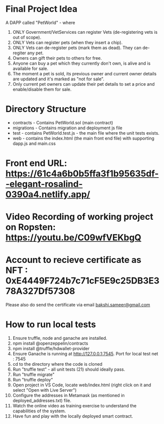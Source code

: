 # Final Project Idea

A DAPP called "PetWorld" - where
1. ONLY Government/VetServices can register Vets (de-registering vets is out of scope).
2. ONLY Vets can register pets (when they insert a chip).
3. ONLY Vets can de-register pets (mark them as dead). They can de-regiter any pet.
4. Owners can gift their pets to others for free.
5. Anyone can buy a pet which they currently don't own, is alive and is available for sale.
6. The moment a pet is sold, its previous owner and current owner details are updated and it's marked as "not for sale".
7. Only current pet owners can update their pet details to set a price and enable/disable them for sale.

# Directory Structure
- contracts - Contains PetWorld.sol (main contract)
- migrations - Contains migration and deployment js file
- test - contains PetWorld.test.js - the main file where the unit tests exists.
- web - contains the index.html (the main front end file) with supporting dapp.js and main.css


# Front end URL: https://61c4a6b0b5ffa3f1b95635df--elegant-rosalind-0390a4.netlify.app/

# Video Recording of working project on Ropsten: https://youtu.be/C09wfVEKbgQ

# Account to recieve certificate as NFT : 0xE4449F724b7c71cF5E9c25DB3E378A327Df57308

Please also do send the certificate via email bakshi.sameer@gmail.com


# How to run local tests

1. Ensure truffle, node and ganache are installed.
2. npm install @openzeppelin/contracts
3. npm install @truffle/hdwallet-provider
4. Ensure Ganache is running at http://127.0.0.1:7545. Port for local test net : 7545
5. cd to the directory where the code is cloned
6. Run "truffle test" - all unit tests (21) should ideally pass.
7. Run "truffle migrate"
8. Run "truffle deploy"
9. Open project in VS Code, locate web/index.html (right click on it and select "Open with Live Server")
10. Configure the addresses in Metamask (as mentioned in deployed_addresses.txt) file.
11. Watch the online video as training exercise to understand the capabilities of the system.
12. Have fun and play with the locally deployed smart contract.